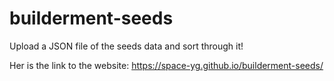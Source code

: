 # builderment-seeds
Upload a JSON file of the seeds data and sort through it!

Her is the link to the website: https://space-yg.github.io/builderment-seeds/
